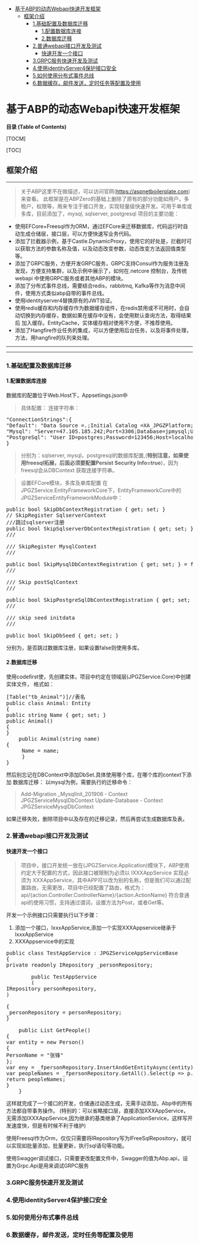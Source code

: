 - [ 基于ABP的动态Webapi快速开发框架](#head1)
	- [ 框架介绍](#head2)
		- [ 1.基础配置及数据库迁移](#head3)
			- [ 1.配置数据库连接](#head4)
			- [ 2.数据库迁移](#head5)
		- [ 2.普通webapi接口开发及测试](#head6)
			- [ 快速开发一个接口](#head7)
		- [ 3.GRPC服务快速开发及测试](#head8)
		- [ 4.使用identityServer4保护接口安全](#head9)
		- [ 5.如何使用分布式事件总线](#head10)
		- [ 6.数据缓存，邮件发送，定时任务等配置及使用](#head11)
# <span id="head1"> 基于ABP的动态Webapi快速开发框架</span>
**目录 (Table of Contents)**

[TOCM]

[TOC]
## <span id="head2"> 框架介绍</span>
------------
> 关于ABP这里不在做描述，可以访问官网(https://aspnetboilerplate.com)来查看。
此框架是在ABPZero的基础上删除了原有的部分功能如用户，多租户，权限等，用来专注于接口开发，实现轻量级快速开发。可用于单库或多库，目前添加了，mysql, sqlserver, postgresql
项目的主要功能：
- 使用EFCore+Freesql作为ORM，通过EFCore来迁移数据库，代码运行时自动生成仓储层，接口层，可以方便快速写业务代码。
- 添加了拦截器示例，基于Castle.DynamicProxy，使用它的好处是，拦截时可以获取方法的参数名称及值，以及动态改变参数，动态改变方法返回值类型等。
- 添加了GRPC服务，方便开发GRPC服务，GRPC支持Consul作为服务注册及发现，方便支持集群，以及示例中展示了，如何在.netcore 控制台，及传统webapi
中使用GRPC服务或者其他ABP的模块。
- 添加了分布式事件总线，需要结合redis，rabbitmq, Kafka等作为消息中间件，使用方式类似abp自带的事件总线。
- 使用identityserver4替换原有的JWT验证。
- 使用redis缓存和内存缓存作为数据缓存组件，在redis禁用或不可用时，会自动切换到内存缓存，数据如果在缓存中没有，会使用默认查询方法，取得结果后
加入缓存。EntityCache，实体缓存相对使用不方便，不推荐使用。
- 添加了Hangfire作业任务的集成，可以方便使用后台任务，以及将事件处理，方法，用hangfire的队列来处理。

------------

------------
### <span id="head3"> 1.基础配置及数据库迁移</span>
#### <span id="head4"> 1.配置数据库连接</span>
数据库的配置位于Web.Host下，Appsetiings.json中
> 具体配置：
连接字符串：
<pre>
"ConnectionStrings":{
"Default": "Data Source =.;Initial Catalog =XA_JPGZPlatform;User Id =sa;Password=123456;Trusted_Connection=False;Persist Security Info=true",
"Mysql": "Server=47.105.185.242;Port=3306;Database=jpmysql;Uid=root;Pwd=123456;charset=utf8;SslMode=none;Persist Security Info=true",
"PostgreSql": "User ID=postgres;Password=123456;Host=localhost;Port=5432;Database=abpapi;Persist Security Info=true"
}
</pre>

> 分别为：sqlserver, mysql，postgresql的数据库配置,(**特别注意，如果使用freesql拓展，后面必须要配置Persist Security Info=true**)，因为freesql会从DBContext
获取连接字符串。

> 设置EFCore模块，多库及单库配置
在JPGZService.EntityFrameworkCore下，EntityFrameworkCore中的JPGZServiceEntityFrameworkModule中：
<pre>
public bool SkipDbContextRegistration { get; set; }
// SkipRegister SqlserverContext
///跳过sqlserver注册
public bool SkipSqlserverDbContextRegistration { get; set; } = false;
/// <summary>
/// SkipRegister MysqlContext
/// </summary>
public bool SkipMysqlDbContextRegistration { get; set; } = false;
/// <summary>
/// Skip postSqlContext
/// </summary>
public bool SkipPostgreSqlDbContextRegistration { get; set; } = false;
/// <summary>
/// skip seed initdata
/// </summary>
public bool SkipDbSeed { get; set; }
</pre>

分别为，是否跳过数据库注册，如果设置false则使用多库。
#### <span id="head5"> 2.数据库迁移</span>
使用codefirst使，先创建实体，项目中约定在领域层(JPGZService.Core)中创建实体文件，
格式如：
<pre>
[Table("tb_Animal")]//表名
public class Animal: Entity
{
public string Name { get; set; }
public Animal()
{
}
	public Animal(string name)
{
	 Name = name;
	 }
}
</pre>

然后别忘记在DBContext中添加DbSet.具体使用哪个库，在哪个库的context下添加
数据库迁移：
以mysql为例，需要执行的迁移命令：
> Add-Migration _MysqlInit_201906 - Context JPGZServiceMysqlDbContext
> Update-Database - Context JPGZServiceMysqlDbContext

如果迁移失败，删除项目中以及存在的迁移记录，然后再尝试生成数据库及表。

### <span id="head6"> 2.普通webapi接口开发及测试</span>
#### <span id="head7"> 快速开发一个接口</span>
> 项目中，接口开发统一放在(JPGZService.Application)模块下，ABP使用约定大于配置的方式，因此接口被限制为必须以 IXXXAppService
实现必须为 XXXAppService，其中APP可以改为别的名称，但是我们可以通过配置路由，无需更改，项目中已经配置了路由，格式为：
api/{action.Controller.ControllerName}/{action.ActionName}
符合普通api的使用习惯，支持通过谓词，设置方法为Post，或者Get等。

开发一个示例接口只需要执行以下步骤：
1. 添加一个接口，IxxxAppService,添加一个实现XXXAppservice继承于IxxxAppService
2. XXXAppservice中的实现
<pre>
public class TestAppService : JPGZServiceAppServiceBase
{
private readonly IRepository<Person> _personRepository;
		
		public TestAppService
		(
IRepository<Person> personRepository,
)
		
{
_personRepository = personRepository;
}
		
	public List<string> GetPeople()
{
var entity = new Person()
{
PersonName = "张锋"
};
var eny = _fpersonRepository.InsertAndGetEntityAsync(entity);
var peopleNames = _fpersonRepository.GetAll().Select(p => p.PersonName).ToList();
return peopleNames;
}
	}
</pre>

这样就完成了一个接口的开发，仓储通过动态生成，无需手动添加，Abp中的所有方法都自带事务操作。
(特别的：可以省略接口层，直接添加XXXAppService，无需添加IXXXAppService,因为继承的基类继承了ApplicationService，这样写开发速度快，但是有时候不利于维护)

使用Freesql作为Orm，仅仅只需要将IRepository写为IFreeSqlRepository，就可以实现如批量添加，批量更新，执行sql语句等功能。

使用Swagger调试接口，只需要更改配置文件中，Swagger的值为Abp.api，设置为Grpc.Api是用来调试GRPC服务

### <span id="head8"> 3.GRPC服务快速开发及测试</span>
### <span id="head9"> 4.使用identityServer4保护接口安全</span>
### <span id="head10"> 5.如何使用分布式事件总线</span>
### <span id="head11"> 6.数据缓存，邮件发送，定时任务等配置及使用</span>
